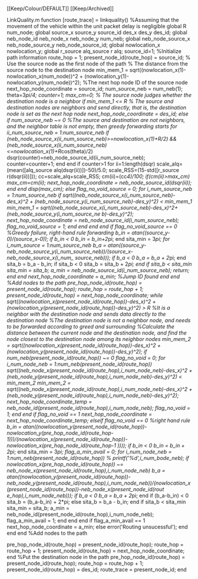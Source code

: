 [[Keep/Colour/DEFAULT]] [[Keep/Archived]] 

LinkQuality.m
function [route_trace] = linkquality()
 %Assuming that the movement of the vehicle within the unit packet delay is negligible
  global R num_node;
   global source_x source_y source_id des_x des_y des_id;
  global neb_node_id neb_node_x neb_node_y num_neb;
   global neb_node_source_x neb_node_source_y neb_node_source_id;
    global nowlocation_x nowlocation_y;
     global r_source alq_source r alq;
      source_id=1;
      %Initialize path information
       route_hop = 1;
        present_node_id(route_hop) = source_id; % Use the source node as the first node of the path
         % The distance from the source node to the destination node
         min_mem_1 = sqrt((nowlocation_x(1)-nowlocation_x(num_node))^2 +
         (nowlocation_y(1)-nowlocation_y(num_node))^2);
         %The next hop node ID of the source node
         next_hop_node_coordinate = source_id;
          num_source_neb = num_neb(1);
           theta=3*pi/4;
            counter=1;
             max_cm=0;
             % The source node judges whether the destination node is a neighbor
             if min_mem_1 <= R % The source and destination nodes are neighbors and send
             directly, that is, the destination node is set as the next hop node
              next_hop_node_coordinate = des_id;
              else
 if num_source_neb ~= 0 %The source and destination are not neighbors, and the
 neighbor table is not empty, then greedy forwarding starts
  for ii_num_source_neb = 1:num_source_neb
   if (neb_node_source_x(ii_num_source_neb)>=nowlocation_x(1)+R/2) &&
   (neb_node_source_x(ii_num_source_neb)<=nowlocation_x(1)+R*cos(theta)/2)
    dsqr(counter)=neb_node_source_id(ii_num_source_neb);
     counter=counter+1;
      end
       end
        if counter>1
         for ii=1:length(dsqr)
          scale_alq=(mean([alq_source alq(dsqr(ii))])-50)/5.0;
           scale_RSS=(15-std([r_source r(dsqr(ii))]));
            cc=scale_alq+scale_RSS;
             cm(ii)=(cc*4)/100;
              if(cm(ii)>max_cm)
               max_cm=cm(ii);
                next_hop_node_coordinate = neb_node_source_id(dsqr(ii));
                 end
                  end
                   disp(max_cm);
                    else
                     flag_no_void_source = 0;
                      for i_num_source_neb = 1:num_source_neb
                       if sqrt((neb_node_source_x(i_num_source_neb)-des_x)^2 +
                       (neb_node_source_y(i_num_source_neb)-des_y)^2) < min_mem_1 min_mem_1 =
sqrt((neb_node_source_x(i_num_source_neb)-des_x)^2+(neb_node_source_y(i_num_source_ne
b)-des_y)^2);
 next_hop_node_coordinate = neb_node_source_id(i_num_source_neb);
 flag_no_void_source = 1;
 end
 end
 end
 end
if flag_no_void_source == 0 %Greedy failure, right-hand rule forwarding
b_in = atan((source_y-0)/(source_x-0));
if b_in < 0
b_in = b_in+2*pi;
end
sita_min = 3*pi;
for i_num_source = 1:num_source_neb
b_a =
atan((source_y-neb_node_source_y(i_num_source_neb))/(source_x-neb_node_source_x(i_num_
source_neb)));
if b_a < 0
b_a = b_a + 2*pi;
end
sita_b = b_a - b_in;
if sita_b < 0
sita_b = sita_b + 2*pi;
end
if sita_b < sita_min
sita_min = sita_b;
a_min = neb_node_source_id(i_num_source_neb);
return;
end
end
next_hop_node_coordinate = a_min; %Jump ID found
end
 end
  %Add nodes to the path
   pre_hop_node_id(route_hop) = present_node_id(route_hop);
    route_hop = route_hop + 1;
     present_node_id(route_hop) = next_hop_node_coordinate;
      while sqrt((nowlocation_x(present_node_id(route_hop))-des_x)^2 +
      (nowlocation_y(present_node_id(route_hop))-des_y)^2) > R %It is a neighbor with the
      destination node and sends data directly to the destination node
      %The destination node is not a neighbor node, and needs to be forwarded
      according to greed and surrounding
      %Calculate the distance between the current node and the destination node, and
      find the node closest to the destination node among its neighbor nodes
      min_mem_2 = sqrt((nowlocation_x(present_node_id(route_hop))-des_x)^2 +
      (nowlocation_y(present_node_id(route_hop))-des_y)^2);
      if num_neb(present_node_id(route_hop)) ~= 0
      flag_no_void = 0;
      for i_num_node_neb = 1:num_neb(present_node_id(route_hop))
      sqrt((neb_node_x(present_node_id(route_hop),i_num_node_neb)-des_x)^2 +
      (neb_node_y(present_node_id(route_hop),i_num_node_neb)-des_y)^2) < min_mem_2
      min_mem_2 =
      sqrt((neb_node_x(present_node_id(route_hop),i_num_node_neb)-des_x)^2 +
      (neb_node_y(present_node_id(route_hop),i_num_node_neb)-des_y)^2);
      next_hop_node_coordinate_temp =
      neb_node_id(present_node_id(route_hop),i_num_node_neb);
      flag_no_void = 1;
      end
      end
      if flag_no_void == 1
      next_hop_node_coordinate = next_hop_node_coordinate_temp;
      elseif flag_no_void == 0 %right hand rule
       b_in =
       atan((nowlocation_y(present_node_id(route_hop))-nowlocation_y(pre_hop_node_id(route_hop-
       1)))/(nowlocation_x(present_node_id(route_hop))-nowlocation_x(pre_hop_node_id(route_hop-1
       ))));
        if b_in < 0
         b_in = b_in + 2*pi;
          end
           sita_min = 3*pi;
            flag_a_min_avail = 0;
             for i_num_node_neb = 1:num_neb(present_node_id(route_hop))
              % printf('%d',i_num_bode_neb);
               if nowlocation_x(pre_hop_node_id(route_hop)) ~=
               neb_node_x(present_node_id(route_hop),i_num_node_neb)
                b_a =
                atan((nowlocation_y(present_node_id(route_hop))-neb_node_y(present_node_id(route_hop),i_num_node_neb))/(nowlocation_x(present_node_id(route_hop))-neb_node_x(present_node_id(rout
                e_hop),i_num_node_neb)));
                 if b_a < 0
                  b_a = b_a + 2*pi;
                   end
                    if (b_a-b_in) < 0
                     sita_b = (b_a-b_in) + 2*pi;
                      else
                       sita_b = b_a - b_in;
                        end
                         if sita_b < sita_min
                          sita_min = sita_b;
                           a_min = neb_node_id(present_node_id(route_hop),i_num_node_neb);
                            flag_a_min_avail = 1;
                             end
                              end
                               end
                                if flag_a_min_avail == 1
                                 next_hop_node_coordinate = a_min;
                                  else
                                   error('Routing unsucessful');
                                    end
                                     end
                                      end
                                       %Add nodes to the path

pre_hop_node_id(route_hop) = present_node_id(route_hop);
 route_hop = route_hop + 1;
  present_node_id(route_hop) = next_hop_node_coordinate;
   end
    %Put the destination node in the path
     pre_hop_node_id(route_hop) = present_node_id(route_hop);
      route_hop = route_hop + 1;
       present_node_id(route_hop) = des_id;
        route_trace = present_node_id;
        end

